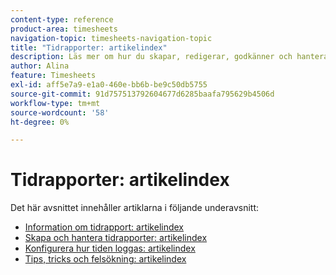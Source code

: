 ```yaml
---
content-type: reference
product-area: timesheets
navigation-topic: timesheets-navigation-topic
title: "Tidrapporter: artikelindex"
description: Läs mer om hur du skapar, redigerar, godkänner och hanterar tidrapporter, tidrapportprofiler och timtyper i följande avsnitt.
author: Alina
feature: Timesheets
exl-id: aff5e7a9-e1a0-460e-bb6b-be9c50db5755
source-git-commit: 91d757513792604677d6285baafa795629b4506d
workflow-type: tm+mt
source-wordcount: '58'
ht-degree: 0%

---
```


# Tidrapporter: artikelindex

<!-- Audited: 12/2023 -->

Det här avsnittet innehåller artiklarna i följande underavsnitt:

* [Information om tidrapport: artikelindex](../timesheets/timesheets/timesheets.md)
* [Skapa och hantera tidrapporter: artikelindex](../timesheets/create-and-manage-timesheets/create-and-manage-timesheets.md)
* [Konfigurera hur tiden loggas: artikelindex](../timesheets/config-timesheet-prefs/configure-timesheet-preferences.md)
* [Tips, tricks och felsökning: artikelindex](../timesheets/tips-tricks-and-troubleshooting/tips-tricks-and-troubleshooting-timesheets.md)
